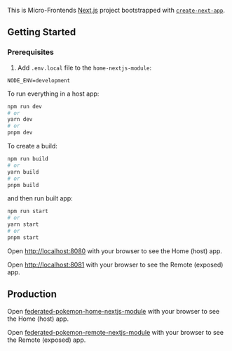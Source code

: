This is Micro-Frontends [Next.js](https://nextjs.org/) project bootstrapped with [`create-next-app`](https://github.com/vercel/next.js/tree/canary/packages/create-next-app).

## Getting Started

### Prerequisites

1. Add `.env.local` file to the `home-nextjs-module`:

```shell
NODE_ENV=development
```

To run everything in a host app:

```bash
npm run dev
# or
yarn dev
# or
pnpm dev
```

To create a build:

```bash
npm run build
# or
yarn build
# or
pnpm build
```

and then run built app:

```bash
npm run start
# or
yarn start
# or
pnpm start
```

Open [http://localhost:8080](http://localhost:8080) with your browser to see the Home (host) app.

Open [http://localhost:8081](http://localhost:8081) with your browser to see the Remote (exposed) app.

## Production

Open [federated-pokemon-home-nextjs-module](https://federated-pokemon-home-nextjs-module.vercel.app/) with your browser to see the Home (host) app.

Open [federated-pokemon-remote-nextjs-module](https://federated-pokemon-remote-nextjs-module.vercel.app/) with your browser to see the Remote (exposed) app.
